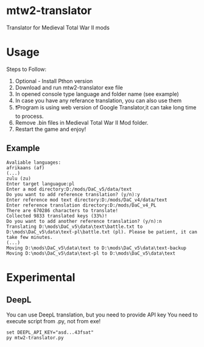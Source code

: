 # mtw2-translator
Translator for Medieval Total War II mods

# Usage

Steps to Follow:

1. Optional - Install Pthon version
2. Download and run mtw2-translator exe file
4. In opened console type language and folder name (see example)
5. In case you have any referance translation, you can also use them
6. ❗Program is using web version of Google Translator,it can take long time to process. 
7. Remove .bin files in Medieval Total War II Mod folder. 
8. Restart the game and enjoy!


## Example


```commandline
Avaliable languages:
afrikaans (af)
(...)
zulu (zu)
Enter target languague:pl
Enter a mod directory:D:/mods/DaC_v5/data/text
Do you want to add reference translation? (y/n):y
Enter reference mod text directory:D:/mods/DaC_v4/data/text
Enter reference translation directory:D:/mods/DaC_v4_PL
There are 670286 characters to translate!
Collected 9833 translated keys (33%)!
Do you want to add another reference translation? (y/n):n
Translating D:\mods\DaC_v5\data\text\battle.txt to D:\mods\DaC_v5\data\text-pl\battle.txt (pl). Please be patient, it can take few minutes.
(...)
Moving D:\mods\DaC_v5\data\text to D:\mods\DaC_v5\data\text-backup
Moving D:\mods\DaC_v5\data\text-pl to D:\mods\DaC_v5\data\text
```

# Experimental 

## DeepL

You can use DeepL translation, but you need to provide API key
You need to execute script from .py, not from exe!

```commandline
set DEEPL_API_KEY="asd...43fsat"
py mtw2-translator.py
```
